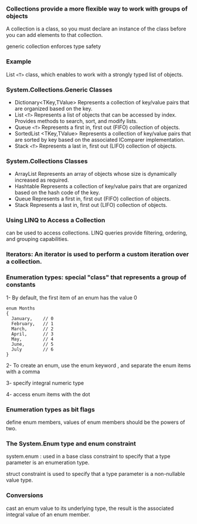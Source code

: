 ### Collections  provide a more flexible way to work with groups of objects

A collection is a class, so you must declare an instance of the class before you can add elements to that collection.

generic collection enforces type safety

### Example 
List `<T>` class, which enables to work with a strongly typed list of objects.


### System.Collections.Generic Classes

* Dictionary<TKey,TValue> Represents a collection of key/value pairs that are organized based on the key.
* List `<T>` Represents a list of objects that can be accessed by index. Provides methods to search, sort, and modify lists.
* Queue `<T>` Represents a first in, first out (FIFO) collection of objects.
* SortedList <TKey,TValue> Represents a collection of key/value pairs that are sorted by key based on the associated IComparer<T> implementation.
* Stack `<T>` Represents a last in, first out (LIFO) collection of objects.


### System.Collections Classes

* ArrayList Represents an array of objects whose size is dynamically increased as required.
* Hashtable Represents a collection of key/value pairs that are organized based on the hash code of the key.
* Queue Represents a first in, first out (FIFO) collection of objects.
* Stack Represents a last in, first out (LIFO) collection of objects.

### Using LINQ to Access a Collection

can be used to access collections. LINQ queries provide filtering, ordering, and grouping capabilities.

### Iterators: An iterator is used to perform a custom iteration over a collection.

### Enumeration types: special "class" that represents a group of constants 

1- By default, the first item of an enum has the value 0

```
enum Months
{
  January,    // 0
  February,   // 1
  March,      // 2
  April,      // 3
  May,        // 4
  June,       // 5
  July        // 6
}
```

2- To create an enum, use the enum keyword , and separate the enum items with a comma

3- specify integral numeric type

4- access enum items with the dot

### Enumeration types as bit flags

define enum members, values of  enum members should be the powers of two.

### The System.Enum type and enum constraint

system.enum : used in a base class constraint to specify that a type parameter is an enumeration type.

struct constraint is used to specify that a type parameter is a non-nullable value type.

### Conversions

cast an enum value to its underlying type, the result is the associated integral value of an enum member.









